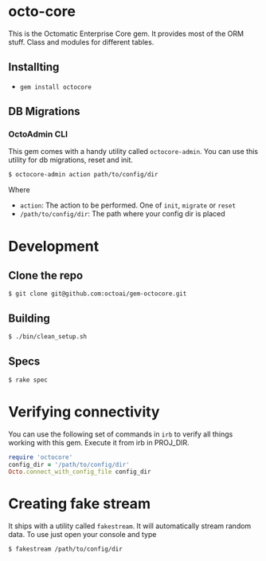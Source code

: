 # octo-core

This is the Octomatic Enterprise Core gem. It provides most of the ORM stuff. Class and modules for different tables.

## Installting

- `gem install octocore`



## DB Migrations

### OctoAdmin CLI

This gem comes with a handy utility called `octocore-admin`. You can use this utility for db migrations, reset and init.

```bash
$ octocore-admin action path/to/config/dir
```

Where

- `action`: The action to be performed. One of `init`, `migrate` or `reset`
- `/path/to/config/dir`: The path where your config dir is placed


# Development

## Clone the repo

`$ git clone git@github.com:octoai/gem-octocore.git`

## Building

```bash
$ ./bin/clean_setup.sh
```

## Specs

```bash
$ rake spec
```

# Verifying connectivity

You can use the following set of commands in `irb` to verify all things working with this gem. Execute it from irb in PROJ_DIR.

```ruby
require 'octocore'
config_dir = '/path/to/config/dir'
Octo.connect_with_config_file config_dir
```

# Creating fake stream

It ships with a utility called `fakestream`. It will automatically stream random data. To use just open your console and type

```
$ fakestream /path/to/config/dir
```
